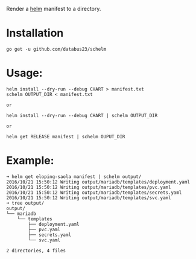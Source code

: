 Render a [helm](https://github.com/kubernetes/helm) manifest to a directory.

# Installation
```
go get -u github.com/databus23/schelm
```
# Usage:

```
helm install --dry-run --debug CHART > manifest.txt
schelm OUTPUT_DIR < manifest.txt

or

helm install --dry-run --debug CHART | schelm OUTPUT_DIR

or

helm get RELEASE manifest | schelm OUPUT_DIR

```

# Example:

```
➜ helm get eloping-saola manifest | schelm output/
2016/10/21 15:50:12 Writing output/mariadb/templates/deployment.yaml
2016/10/21 15:50:12 Writing output/mariadb/templates/pvc.yaml
2016/10/21 15:50:12 Writing output/mariadb/templates/secrets.yaml
2016/10/21 15:50:12 Writing output/mariadb/templates/svc.yaml
➜ tree output/
output/
└── mariadb
    └── templates
        ├── deployment.yaml
        ├── pvc.yaml
        ├── secrets.yaml
        └── svc.yaml

2 directories, 4 files
```
